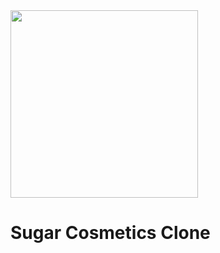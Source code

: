 <img align="center" width = "300px" src="https://cdn.sanity.io/images/gxmub2ol/production/98a9ebae1456c75c727d5fab8c934dae908a144c-1493x380.png" /> 
<h1>Sugar Cosmetics Clone </h1> 


